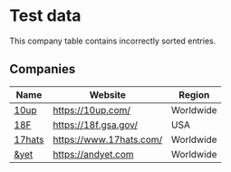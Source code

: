 # Test data

This company table contains incorrectly sorted entries.

## Companies

Name | Website | Region
------------ | ------- | -------
[10up](/company-profiles/10up.md) | https://10up.com/ | Worldwide
[18F](/company-profiles/18f.md) | https://18f.gsa.gov/ | USA
[17hats](/company-profiles/17hats.md) | https://www.17hats.com/ | Worldwide
[&yet](/company-profiles/and-yet.md) | https://andyet.com | Worldwide

